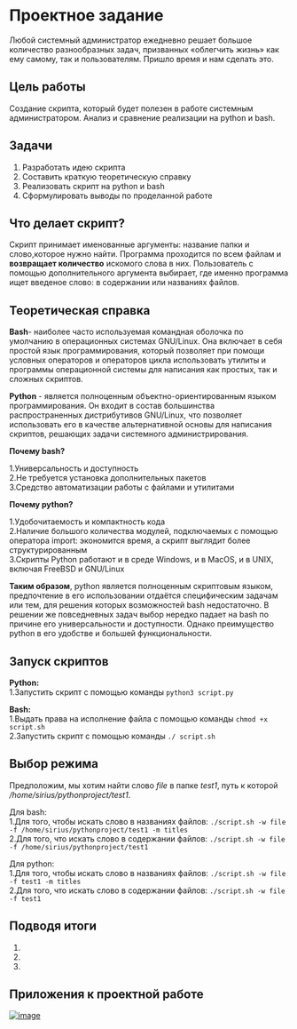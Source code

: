 # Проектное задание
Любой системный администратор ежедневно решает большое количество разнообразных задач, призванных «облегчить жизнь» как ему самому, так и пользователям.
Пришло время и нам сделать это.
## Цель работы 
Создание скрипта, который будет полезен в работе системным администратором. Анализ и сравнение реализации на python и bash.
## Задачи 
1. Разработать идею скрипта
2. Составить краткую теоретическую справку
3. Реализовать скрипт на python и bash
4. Сформулировать выводы по проделанной работе 
## Что делает скрипт?
Скрипт принимает именованные аргументы: название папки и слово,которое нужно найти. Программа проходится по всем файлам и **возвращает количество** искомого слова в них. Пользователь с помощью дополнительного аргумента выбирает, где именно программа ищет введеное слово: в содержании или названиях файлов. 
## Теоретическая справка
**Bash**- наиболее часто используемая командная оболочка по умолчанию в операционных системах GNU/Linux. Она включает в себя простой язык программирования, который позволяет при помощи условных операторов и операторов цикла использовать утилиты и программы операционной системы для написания как простых, так и сложных скриптов.

**Python** - является полноценным объектно-ориентированным языком программирования. Он входит в состав большинства распространенных дистрибутивов GNU/Linux, что позволяет использовать его в качестве альтернативной основы для написания скриптов, решающих задачи системного администрирования.

**Почему bash?**

1.Универсальность и доступность \
2.Не требуется установка дополнительных пакетов \
3.Средство автоматизации работы с файлами и утилитами 

**Почему python?**

1.Удобочитаемость и компактность кода \
2.Наличие большого количества модулей, подключаемых с помощью оператора import: экономится время, а скрипт выглядит более структурированным \
3.Скрипты Python работают и в среде Windows, и в MacOS, и в UNIX, включая FreeBSD и GNU/Linux 

**Таким образом**, python является полноценным скриптовым языком, предпочтение в его использовании отдаётся специфическим задачам или тем, для решения которых возможностей bash недостаточно. В решении же повседневных задач выбор нередко падает на bash по причине его универсальности и доступности. Однако преимущество python в его удобстве и большей функциональности. 

## Запуск скриптов
**Python:** \
1.Запустить скрипт с помощью команды ``` python3 script.py ```

**Bash:** \
1.Выдать права на исполнение файла с помощью команды ``` chmod +x script.sh  ``` \
2.Запустить скрипт с помощью команды ``` ./ script.sh ```

## Выбор режима 
Предположим, мы хотим найти слово *file* в папке *test1*, путь к которой */home/sirius/pythonproject/test1*. 

Для bash: \
1.Для того, чтобы искать слово в названиях файлов: ```./script.sh -w file -f /home/sirius/pythonproject/test1 -m titles``` \
2.Для того, что искать слово в содержании файлов: ```./script.sh -w file -f /home/sirius/pythonproject/test1```

Для python: \
1.Для того, чтобы искать слово в названиях файлов: ```./script.sh -w file -f test1 -m titles``` \
2.Для того, что искать слово в содержании файлов: ```./script.sh -w file -f test1```

## Подводя итоги
1.
2.
3.


## Приложения к проектной работе
<a href="https://ibb.co/R4Pnsb4"><img src="https://i.ibb.co/rfMPz0f/image.jpg" alt="image" border="0"></a>
